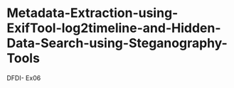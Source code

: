 # Metadata-Extraction-using-ExifTool-log2timeline-and-Hidden-Data-Search-using-Steganography-Tools
DFDI- Ex06
